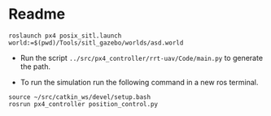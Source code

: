 # Readme 

```
roslaunch px4 posix_sitl.launch world:=$(pwd)/Tools/sitl_gazebo/worlds/asd.world
```

- Run the script `../src/px4_controller/rrt-uav/Code/main.py` to generate the path.

- To run the simulation run the following command in a new ros terminal.
```
source ~/src/catkin_ws/devel/setup.bash
rosrun px4_controller position_control.py 
```
